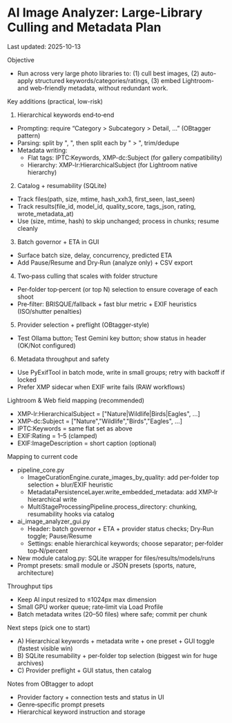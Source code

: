 # AI Image Analyzer: Large-Library Culling and Metadata Plan

Last updated: 2025-10-13

Objective
- Run across very large photo libraries to: (1) cull best images, (2) auto-apply structured keywords/categories/ratings, (3) embed Lightroom- and web-friendly metadata, without redundant work.

Key additions (practical, low-risk)
1) Hierarchical keywords end‑to‑end
- Prompting: require “Category > Subcategory > Detail, …” (OBtagger pattern)
- Parsing: split by ", ", then split each by " > ", trim/dedupe
- Metadata writing:
  - Flat tags: IPTC:Keywords, XMP-dc:Subject (for gallery compatibility)
  - Hierarchy: XMP-lr:HierarchicalSubject (for Lightroom native hierarchy)

2) Catalog + resumability (SQLite)
- Track files(path, size, mtime, hash_xxh3, first_seen, last_seen)
- Track results(file_id, model_id, quality_score, tags_json, rating, wrote_metadata_at)
- Use (size, mtime, hash) to skip unchanged; process in chunks; resume cleanly

3) Batch governor + ETA in GUI
- Surface batch size, delay, concurrency, predicted ETA
- Add Pause/Resume and Dry‑Run (analyze only) + CSV export

4) Two‑pass culling that scales with folder structure
- Per‑folder top‑percent (or top N) selection to ensure coverage of each shoot
- Pre‑filter: BRISQUE/fallback + fast blur metric + EXIF heuristics (ISO/shutter penalties)

5) Provider selection + preflight (OBtagger‑style)
- Test Ollama button; Test Gemini key button; show status in header (OK/Not configured)

6) Metadata throughput and safety
- Use PyExifTool in batch mode, write in small groups; retry with backoff if locked
- Prefer XMP sidecar when EXIF write fails (RAW workflows)

Lightroom & Web field mapping (recommended)
- XMP-lr:HierarchicalSubject = ["Nature|Wildlife|Birds|Eagles", …]
- XMP-dc:Subject = ["Nature","Wildlife","Birds","Eagles", …]
- IPTC:Keywords = same flat set as above
- EXIF:Rating = 1–5 (clamped)
- EXIF:ImageDescription = short caption (optional)

Mapping to current code
- pipeline_core.py
  - ImageCurationEngine.curate_images_by_quality: add per‑folder top selection + blur/EXIF heuristic
  - MetadataPersistenceLayer.write_embedded_metadata: add XMP‑lr hierarchical write
  - MultiStageProcessingPipeline.process_directory: chunking, resumability hooks via catalog
- ai_image_analyzer_gui.py
  - Header: batch governor + ETA + provider status checks; Dry‑Run toggle; Pause/Resume
  - Settings: enable hierarchical keywords; choose separator; per‑folder top‑N/percent
- New module catalog.py: SQLite wrapper for files/results/models/runs
- Prompt presets: small module or JSON presets (sports, nature, architecture)

Throughput tips
- Keep AI input resized to ≤1024px max dimension
- Small GPU worker queue; rate‑limit via Load Profile
- Batch metadata writes (20–50 files) where safe; commit per chunk

Next steps (pick one to start)
- A) Hierarchical keywords + metadata write + one preset + GUI toggle (fastest visible win)
- B) SQLite resumability + per‑folder top selection (biggest win for huge archives)
- C) Provider preflight + GUI status, then catalog

Notes from OBtagger to adopt
- Provider factory + connection tests and status in UI
- Genre‑specific prompt presets
- Hierarchical keyword instruction and storage
